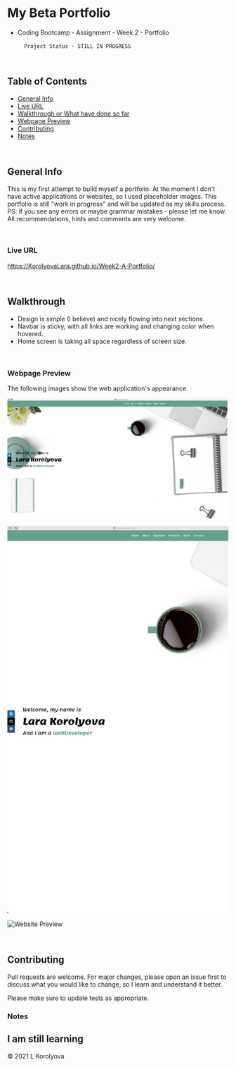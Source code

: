 # My Beta Portfolio
* Coding Bootcamp - Assignment - Week 2 - Portfolio 

        Project Status - STILL IN PROGRESS 
<br>

## Table of Contents
* [General Info](#general-info)
* [Live URL](#live-url)
* [Walkthrough or What have done so far](#walkthrough)
* [Webpage Preview](#webpage-preview)
* [Contributing](#contributing)
* [Notes](#notes)

<br>

## General Info
This is my first attempt to build myself a portfolio. 
At the moment I don't have active applications or websites, so I used placeholder images.
This portfolio is  still "work in progress" and will be updated as my skills process.
<br>
PS: if you see any errors or maybe grammar mistakes - please let me know.
<br>
All recommendations, hints and comments are very welcome.

<br>

### Live URL
https://KorolyovaLara.github.io/Week2-A-Portfolio/

<br>

## Walkthrough
- Design is simple (I believe) and nicely flowing into next sections.
- Navbar is sticky, with all links are working and changing color when hovered.
- Home screen is taking all space regardless of screen size.

<br>

### Webpage Preview
The following images show the web application's appearance.

![Home Screen Size 5114x2774](./assets/images/HomeScreen5114x2774.png)

![Home Screen Size 2854x4964](./assets/images/HomeScreen2854x4964.png)

![Website Preview](./assets/WebsitePreview.png)

<br>

## Contributing
Pull requests are welcome. For major changes, please open an issue first to discuss what you would like to change, so I learn and understand it better.

Please make sure to update tests as appropriate.

### Notes
I am still learning
---
© 2021 L Korolyova